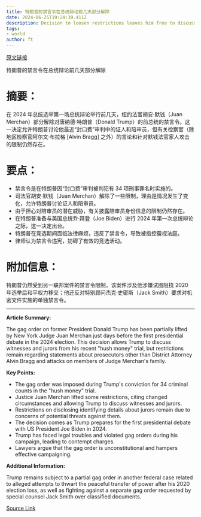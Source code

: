 ```yaml
---
title: 特朗普的禁言令在总统辩论前几天部分解除
date: 2024-06-25T19:24:39.411Z
description: Decision to loosen restrictions leaves him free to discuss witnesses and jurors in the New York trial
tags: 
- world
author: ft
---
```


[原文链接](https://ft.com/content/2b0c4716-e346-427a-a425-33b1ffb44ce8)

特朗普的禁言令在总统辩论前几天部分解除

# 摘要：

在 2024 年总统选举第一场总统辩论举行前几天，纽约法官胡安·默钱（Juan Merchan）部分解除对唐纳德·特朗普（Donald Trump）的前总统的禁言令。这一决定允许特朗普讨论他最近“封口费”审判中的证人和陪审员，但有关检察官（除地区检察官阿尔文·布拉格 [Alvin Bragg] 之外）的言论和针对默钱法官家人攻击的限制仍然存在。

# 要点：

- 禁言令是在特朗普因“封口费”审判被判犯有 34 项刑事罪名时实施的。
- 司法官胡安·默钱（Juan Merchan）解除了一些限制，理由是情况发生了变化，允许特朗普讨论证人和陪审员。
- 由于担心对陪审员的潜在威胁，有关披露陪审员身份信息的限制仍然存在。
- 在特朗普准备与美国总统乔·拜登（Joe Biden）进行 2024 年第一次总统辩论之际，这一决定出台。
- 特朗普在竞选期间面临法律麻烦，违反了禁言令，导致被指控藐视法庭。
- 律师认为禁言令违宪，妨碍了有效的竞选活动。

# 附加信息：

特朗普仍然受到另一联邦案件的禁言令限制，该案件涉及他涉嫌试图阻挠 2020 年选举后和平权力移交；他还反对特别顾问杰克·史密斯（Jack Smith）要求对机密文件实施的单独禁言令。

---

 **Article Summary:**  

The gag order on former President Donald Trump has been partially lifted by New York Judge Juan Merchan just days before the first presidential debate in the 2024 election. This decision allows Trump to discuss witnesses and jurors from his recent "hush money" trial, but restrictions remain regarding statements about prosecutors other than District Attorney Alvin Bragg and attacks on members of Judge Merchan's family.

**Key Points:**  
- The gag order was imposed during Trump's conviction for 34 criminal counts in the "hush money" trial.
- Justice Juan Merchan lifted some restrictions, citing changed circumstances and allowing Trump to discuss witnesses and jurors.
- Restrictions on disclosing identifying details about jurors remain due to concerns of potential threats against them.
- The decision comes as Trump prepares for the first presidential debate with US President Joe Biden in 2024.
- Trump has faced legal troubles and violated gag orders during his campaign, leading to contempt charges.
- Lawyers argue that the gag order is unconstitutional and hampers effective campaigning.

**Additional Information:**  

Trump remains subject to a partial gag order in another federal case related to alleged attempts to thwart the peaceful transfer of power after his 2020 election loss, as well as fighting against a separate gag order requested by special counsel Jack Smith over classified documents.

[Source Link](https://ft.com/content/2b0c4716-e346-427a-a425-33b1ffb44ce8)

